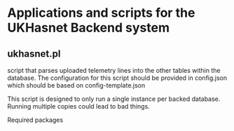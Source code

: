 Applications and scripts for the UKHasnet Backend system
========================================================


ukhasnet.pl
-----------
script that parses uploaded telemetry lines into the other tables within
the database. The configuration for this script should be provided in
config.json which should be based on config-template.json

This script is designed to only run a single instance per backed database.
Running multiple copies could lead to bad things.

Required packages

